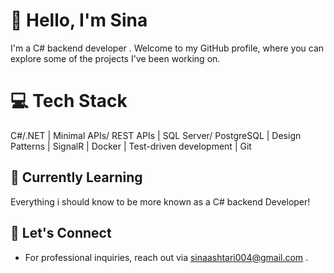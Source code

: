 # 👋 Hello, I'm Sina 

I'm a C# backend developer . Welcome to my GitHub profile, where you can explore some of the projects I've been working on.

# 💻 Tech Stack
C#/.NET | Minimal APIs/ REST APIs | SQL Server/ PostgreSQL | Design Patterns | SignalR | Docker | Test-driven development | Git 

## 🌱 Currently Learning

Everything i should know to be more known as a C# backend Developer!



## 🤝 Let's Connect
- For professional inquiries, reach out via sinaashtari004@gmail.com .
